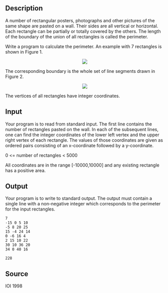 <h2>Description</h2><p>A number of rectangular posters, photographs and other pictures of the same shape are pasted on a wall. Their sides are all vertical or horizontal. Each rectangle can be partially or totally covered by the others. The length of the boundary of the union of all rectangles is called the perimeter.</p><p>Write a program to calculate the perimeter. An example with 7 rectangles is shown in Figure 1.</p><p><center><img src="file://J0M1CHE8.png"></center></p><p>The corresponding boundary is the whole set of line segments drawn in Figure 2.</p><p><center><img src="file://Yhc9MUXr.png"></center></p><p>The vertices of all rectangles have integer coordinates.</p><h2>Input</h2><p>Your program is to read from standard input. The first line contains the number of rectangles pasted on the wall. In each of the subsequent lines, one can find the integer coordinates of the lower left vertex and the upper right vertex of each rectangle. The values of those coordinates are given as ordered pairs consisting of an x-coordinate followed by a y-coordinate.</p><p>0 &lt;= number of rectangles &lt; 5000</p><p>All coordinates are in the range [-10000,10000] and any existing rectangle has a positive area.</p><h2>Output</h2><p>Your program is to write to standard output. The output must contain a single line with a non-negative integer which corresponds to the perimeter for the input rectangles.</p>

<pre><code class="language-input1">7
-15 0 5 10
-5 8 20 25
15 -4 24 14
0 -6 16 4
2 15 10 22
30 10 36 20
34 0 40 16</code></pre>

<pre><code class="language-output1">228</code></pre>

<h2>Source</h2><p>IOI 1998</p>
